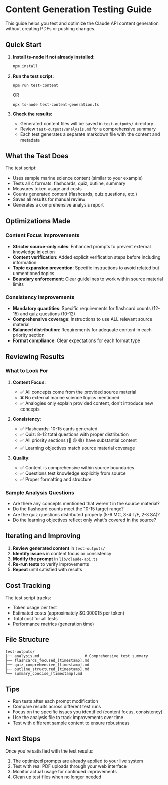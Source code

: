 # Content Generation Testing Guide

This guide helps you test and optimize the Claude API content generation without creating PDFs or pushing changes.

## Quick Start

1. **Install ts-node if not already installed:**
   ```bash
   npm install
   ```

2. **Run the test script:**
   ```bash
   npm run test-content
   ```
   OR
   ```bash
   npx ts-node test-content-generation.ts
   ```

2. **Check the results:**
   - Generated content files will be saved in `test-outputs/` directory
   - Review `test-outputs/analysis.md` for a comprehensive summary
   - Each test generates a separate markdown file with the content and metadata

## What the Test Does

The test script:
- Uses sample marine science content (similar to your example)
- Tests all 4 formats: flashcards, quiz, outline, summary
- Measures token usage and costs
- Counts generated content (flashcards, quiz questions, etc.)
- Saves all results for manual review
- Generates a comprehensive analysis report

## Optimizations Made

### Content Focus Improvements
- **Stricter source-only rules**: Enhanced prompts to prevent external knowledge injection
- **Content verification**: Added explicit verification steps before including information
- **Topic expansion prevention**: Specific instructions to avoid related but unmentioned topics
- **Boundary enforcement**: Clear guidelines to work within source material limits

### Consistency Improvements
- **Mandatory quantities**: Specific requirements for flashcard counts (12-15) and quiz questions (10-12)
- **Comprehensive coverage**: Instructions to use ALL relevant source material
- **Balanced distribution**: Requirements for adequate content in each priority section
- **Format compliance**: Clear expectations for each format type

## Reviewing Results

### What to Look For

1. **Content Focus**:
   - ✅ All concepts come from the provided source material
   - ❌ No external marine science topics mentioned
   - ✅ Analogies only explain provided content, don't introduce new concepts

2. **Consistency**:
   - ✅ Flashcards: 10-15 cards generated
   - ✅ Quiz: 8-12 total questions with proper distribution
   - ✅ All priority sections (🔴 🟡 🟢) have substantial content
   - ✅ Learning objectives match source material coverage

3. **Quality**:
   - ✅ Content is comprehensive within source boundaries
   - ✅ Questions test knowledge explicitly from source
   - ✅ Proper formatting and structure

### Sample Analysis Questions
- Are there any concepts mentioned that weren't in the source material?
- Do the flashcard counts meet the 10-15 target range?
- Are the quiz questions distributed properly (5-6 MC, 3-4 T/F, 2-3 SA)?
- Do the learning objectives reflect only what's covered in the source?

## Iterating and Improving

1. **Review generated content** in `test-outputs/`
2. **Identify issues** in content focus or consistency
3. **Modify the prompt** in `lib/claude-api.ts`
4. **Re-run tests** to verify improvements
5. **Repeat** until satisfied with results

## Cost Tracking

The test script tracks:
- Token usage per test
- Estimated costs (approximately $0.000015 per token)
- Total cost for all tests
- Performance metrics (generation time)

## File Structure

```
test-outputs/
├── analysis.md                    # Comprehensive test summary
├── flashcards_focused_[timestamp].md
├── quiz_comprehensive_[timestamp].md
├── outline_structured_[timestamp].md
└── summary_concise_[timestamp].md
```

## Tips

- Run tests after each prompt modification
- Compare results across different test runs
- Focus on the specific issues you identified (content focus, consistency)
- Use the analysis file to track improvements over time
- Test with different sample content to ensure robustness

## Next Steps

Once you're satisfied with the test results:
1. The optimized prompts are already applied to your live system
2. Test with real PDF uploads through your web interface
3. Monitor actual usage for continued improvements
4. Clean up test files when no longer needed
